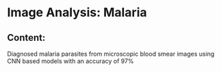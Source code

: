 # Image Analysis: Malaria 

## Content: 

Diagnosed malaria parasites from microscopic blood smear images using CNN based models with an accuracy of 97%

